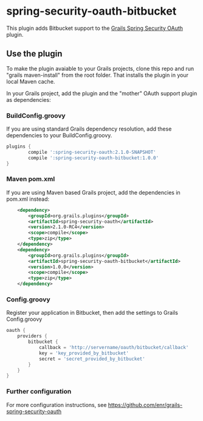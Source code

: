 # spring-security-oauth-bitbucket

This plugin adds Bitbucket support to the [Grails Spring Security OAuth](https://github.com/enr/grails-spring-security-oauth) plugin.

## Use the plugin
To make the plugin avaiable to your Grails projects, clone this repo and run "grails maven-install" from the root folder. 
That installs the plugin in your local Maven cache.

In your Grails project, add the plugin and the "mother" OAuth support plugin as dependencies:

### BuildConfig.groovy
If you are using standard Grails dependency resolution, add these dependencies to your BuildConfig.groovy.

```groovy
plugins {
        compile ':spring-security-oauth:2.1.0-SNAPSHOT'
        compile ':spring-security-oauth-bitbucket:1.0.0'
}
```

### Maven pom.xml
If you are using Maven based Grails project, add the dependencies in pom.xml instead:

```xml
    <dependency>
        <groupId>org.grails.plugins</groupId>
        <artifactId>spring-security-oauth</artifactId>
        <version>2.1.0-RC4</version>
        <scope>compile</scope>
        <type>zip</type>
    </dependency>
    <dependency>
        <groupId>org.grails.plugins</groupId>
        <artifactId>spring-security-oauth-bitbucket</artifactId>
        <version>1.0.0</version>
        <scope>compile</scope>
        <type>zip</type>
    </dependency>
```

### Config.groovy
Register your application in Bitbucket, then add the settings to Grails Config.groovy

```groovy
oauth {
    providers {
        bitbucket {
            callback = 'http://servername/oauth/bitbucket/callback'
            key = 'key_provided_by_bitbucket'
            secret = 'secret_provided_by_bitbucket'
        }
    }
}
```

### Further configuration
For more configuration instructions, see https://github.com/enr/grails-spring-security-oauth

